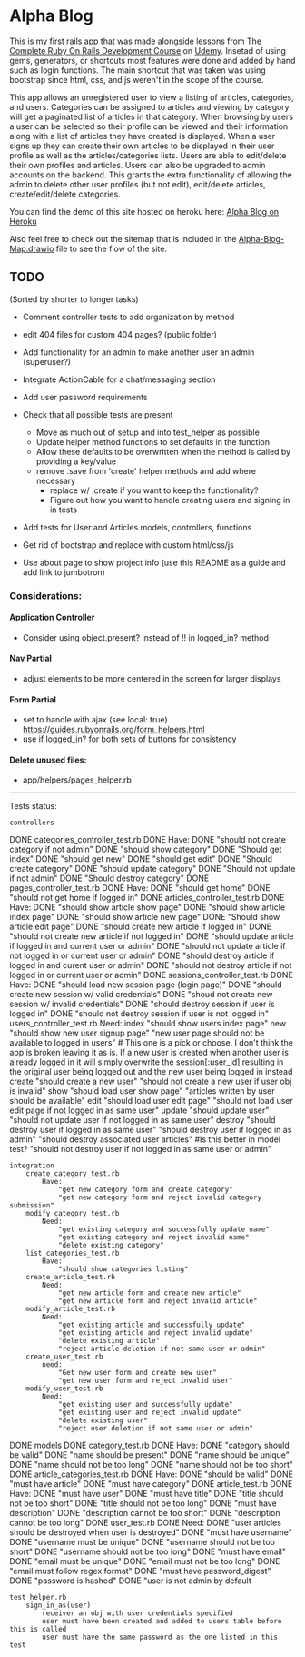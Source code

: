 # Alpha Blog
This is my first rails app that was made alongside lessons from [The Complete Ruby On Rails Development Course](https://www.udemy.com/share/101swcB0IbdlxWRXw=/) on [Udemy](https://udemy.com/). Insetad of using gems, generators, or shortcuts most features were done and added by hand such as login functions. The main shortcut that was taken was using bootstrap since html, css, and js weren't in the scope of the course.

This app allows an unregistered user to view a listing of articles, categories, and users. Categories can be assigned to articles and viewing by category will get a paginated list of articles in that category. When browsing by users a user can be selected so their profile can be viewed and their information along with a list of articles they have created is displayed. When a user signs up they can create their own articles to be displayed in their user profile as well as the articles/categories lists. Users are able to edit/delete their own profiles and articles. Users can also be upgraded to admin accounts on the backend. This grants the extra functionality of allowing the admin to delete other user profiles (but not edit), edit/delete articles, create/edit/delete categories.

You can find the demo of this site hosted on heroku here: [Alpha Blog on Heroku](https://alpha-blog-jt2.herokuapp.com/)

Also feel free to check out the sitemap that is included in the [Alpha-Blog-Map.drawio](Alpha-Blog-Map.drawio) file to see the flow of the site.



## TODO
(Sorted by shorter to longer tasks)

* Comment controller tests to add organization by method

* edit 404 files for custom 404 pages? (public folder)

* Add functionality for an admin to make another user an admin (superuser?)

* Integrate ActionCable for a chat/messaging section

* Add user password requirements

* Check that all possible tests are present
  * Move as much out of setup and into test_helper as possible
  * Update helper method functions to set defaults in the function
  * Allow these defaults to be overwritten when the method is called by providing a key/value
  * remove .save from 'create' helper methods and add where necessary
    * replace w/ .create if you want to keep the functionality?
    * Figure out how you want to handle creating users and signing in in tests

* Add tests for User and Articles models, controllers, functions

* Get rid of bootstrap and replace with custom html/css/js

* Use about page to show project info (use this README as a guide and add link to jumbotron)

### Considerations:

#### Application Controller
* Consider using object.present? instead of !! in logged_in? method

#### Nav Partial
* adjust elements to be more centered in the screen for larger displays

#### Form Partial
* set to handle with ajax (see local: true) https://guides.rubyonrails.org/form_helpers.html
* use if logged_in? for both sets of buttons for consistency

#### Delete unused files:
* app/helpers/pages_helper.rb



----------------------------------------------------------------------------------------------
Tests status:

    controllers
DONE    	categories_controller_test.rb
DONE    		Have:
DONE    			"should not create category if not admin"
DONE    			"should show category"
DONE          "Should get index"
DONE    			"should get new"
DONE    			"should get edit"
DONE    			"Should create category"
DONE    			"should update category"
DONE    			"Should not update if not admin"
DONE    			"Should destroy category"
DONE    	pages_controller_test.rb
DONE    		Have:
DONE    			"should get home"
DONE    			"should not get home if logged in"
DONE    	articles_controller_test.rb
DONE        Have:
DONE          "should show article show page"
DONE          "should show article index page"
DONE          "should show article new page"
DONE          "Should show article edit page"
DONE          "should create new article if logged in"
DONE          "should not create new article if not logged in"
DONE          "should update article if logged in and current user or admin"
DONE          "should not update article if not logged in or current user or admin"
DONE          "should destroy article if logged in and curent user or admin"
DONE          "should not destroy article if not logged in or current user or admin"
DONE    	sessions_controller_test.rb
DONE				Have: 
DONE				  "should load new session page (login page)"
DONE					"should create new session w/ valid credentials"
DONE					"shoud not create new session w/ invalid credentials"
DONE					"should destroy session if user is logged in"
DONE					"should not destroy session if user is not logged in"
    	users_controller_test.rb
    	  Need:
					index
					"should show users index page"
					new
					"should show new user signup page"
					"new user page should not be available to logged in users"
						# This one is a pick or choose. I don't think the app is broken leaving it as is. If a new user is created when another user is already logged in it will simply overwrite the session[:user_id] resulting in the original user being logged out and the new user being logged in instead
					create
					"should create a new user"
					"should not create a new user if user obj is invalid"
					show
					"should load user show page"
					"articles written by user should be available"
					edit
					"should load user edit page"
					"should not load user edit page if not logged in as same user"
					update
					"should update user"
					"should not update user if not logged in as same user"
					destroy
					"should destroy user if logged in as same user"
					"should destroy user if logged in as admin"
					"should destroy associated user articles" 
						#Is this better in model test?
					"should not destroy user if not logged in as same user or admin"

    integration
    	create_category_test.rb
    		Have:
    			"get new category form and create category"
    			"get new category form and reject invalid category submission"
    	modify_category_test.rb
    		Need:
    			"get existing category and successfully update name"
    			"get existing category and reject invalid name"
    			"delete existing category"
    	list_categories_test.rb
    		Have:
    			"should show categories listing"
    	create_article_test.rb
    		Need:
    			"get new article form and create new article"
    			"get new article form and reject invalid article"
    	modify_article_test.rb
    		Need:
    			"get existing article and successfully update"
    			"get existing article and reject invalid update"
    			"delete existing article"
    			"reject article deletion if not same user or admin"
    	create_user_test.rb
    		need:
    			"Get new user form and create new user"
    			"get new user form and reject invalid user"
    	modify_user_test.rb
    		Need:
    			"get existing user and successfully update"
    			"get existing user and reject invalid update"
    			"delete existing user"
    			"reject user deletion if not same user or admin"
    	
    	
DONE    models
DONE    	category_test.rb
DONE    		Have:
DONE          "category should be valid"
DONE          "name should be present"
DONE    			"name should be unique"
DONE    			"name should not be too long"
DONE    			"name should not be too short"
DONE    	article_categories_test.rb
DONE    		Have:
DONE          "should be valid"
DONE    			"must have article"
DONE    			"must have category"
DONE    	article_test.rb
DONE    		Have:
DONE    			"must have user"
DONE    			"must have title"
DONE    			"title should not be too short"
DONE    			"title should not be too long"
DONE    			"must have description"
DONE    			"description cannot be too short"
DONE    			"description cannot be too long"
DONE    	user_test.rb
DONE    		Need:
DONE    			"user articles should be destroyed when user is destroyed"
DONE    			"must have username"
DONE    			"username must be unique"
DONE    			"username should not be too short"
DONE    			"username should not be too long"
DONE    			"must have email"
DONE    			"email must be unique"
DONE    			"email must not be too long"
DONE    			"email must follow regex format"
DONE    			"must have password_digest"
DONE    			"password is hashed"
DONE          "user is not admin by default
    
    test_helper.rb
    	sign_in_as(user)
    		receiver an obj with user credentials specified 
    		user must have been created and added to users table before this is called
    		user must have the same password as the one listed in this test